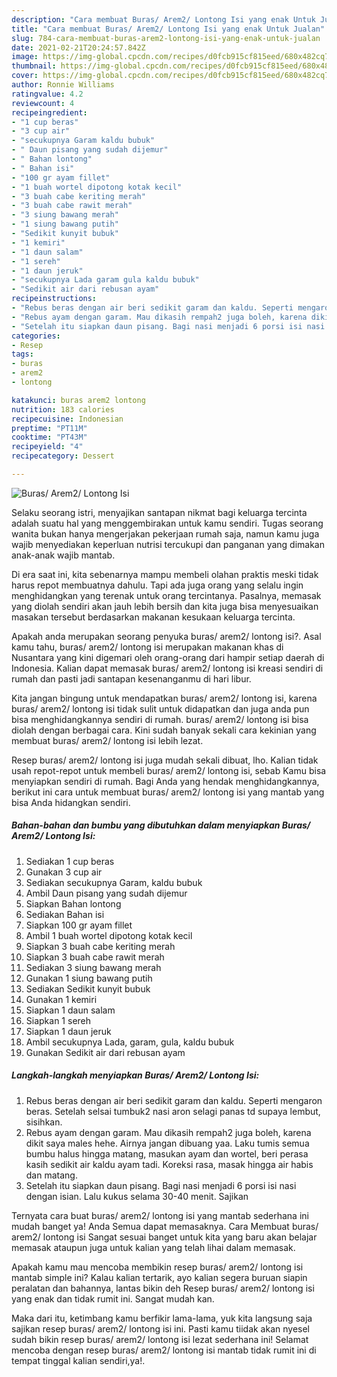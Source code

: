 ```yaml
---
description: "Cara membuat Buras/ Arem2/ Lontong Isi yang enak Untuk Jualan"
title: "Cara membuat Buras/ Arem2/ Lontong Isi yang enak Untuk Jualan"
slug: 784-cara-membuat-buras-arem2-lontong-isi-yang-enak-untuk-jualan
date: 2021-02-21T20:24:57.842Z
image: https://img-global.cpcdn.com/recipes/d0fcb915cf815eed/680x482cq70/buras-arem2-lontong-isi-foto-resep-utama.jpg
thumbnail: https://img-global.cpcdn.com/recipes/d0fcb915cf815eed/680x482cq70/buras-arem2-lontong-isi-foto-resep-utama.jpg
cover: https://img-global.cpcdn.com/recipes/d0fcb915cf815eed/680x482cq70/buras-arem2-lontong-isi-foto-resep-utama.jpg
author: Ronnie Williams
ratingvalue: 4.2
reviewcount: 4
recipeingredient:
- "1 cup beras"
- "3 cup air"
- "secukupnya Garam kaldu bubuk"
- " Daun pisang yang sudah dijemur"
- " Bahan lontong"
- " Bahan isi"
- "100 gr ayam fillet"
- "1 buah wortel dipotong kotak kecil"
- "3 buah cabe keriting merah"
- "3 buah cabe rawit merah"
- "3 siung bawang merah"
- "1 siung bawang putih"
- "Sedikit kunyit bubuk"
- "1 kemiri"
- "1 daun salam"
- "1 sereh"
- "1 daun jeruk"
- "secukupnya Lada garam gula kaldu bubuk"
- "Sedikit air dari rebusan ayam"
recipeinstructions:
- "Rebus beras dengan air beri sedikit garam dan kaldu. Seperti mengaron beras. Setelah selsai tumbuk2 nasi aron selagi panas td supaya lembut, sisihkan."
- "Rebus ayam dengan garam. Mau dikasih rempah2 juga boleh, karena dikit saya males hehe. Airnya jangan dibuang yaa. Laku tumis semua bumbu halus hingga matang, masukan ayam dan wortel, beri perasa kasih sedikit air kaldu ayam tadi. Koreksi rasa, masak hingga air habis dan matang."
- "Setelah itu siapkan daun pisang. Bagi nasi menjadi 6 porsi isi nasi dengan isian. Lalu kukus selama 30-40 menit. Sajikan"
categories:
- Resep
tags:
- buras
- arem2
- lontong

katakunci: buras arem2 lontong 
nutrition: 183 calories
recipecuisine: Indonesian
preptime: "PT11M"
cooktime: "PT43M"
recipeyield: "4"
recipecategory: Dessert

---
```



![Buras/ Arem2/ Lontong Isi](https://img-global.cpcdn.com/recipes/d0fcb915cf815eed/680x482cq70/buras-arem2-lontong-isi-foto-resep-utama.jpg)

Selaku seorang istri, menyajikan santapan nikmat bagi keluarga tercinta adalah suatu hal yang menggembirakan untuk kamu sendiri. Tugas seorang  wanita bukan hanya mengerjakan pekerjaan rumah saja, namun kamu juga wajib menyediakan keperluan nutrisi tercukupi dan panganan yang dimakan anak-anak wajib mantab.

Di era  saat ini, kita sebenarnya mampu membeli olahan praktis meski tidak harus repot membuatnya dahulu. Tapi ada juga orang yang selalu ingin menghidangkan yang terenak untuk orang tercintanya. Pasalnya, memasak yang diolah sendiri akan jauh lebih bersih dan kita juga bisa menyesuaikan masakan tersebut berdasarkan makanan kesukaan keluarga tercinta. 



Apakah anda merupakan seorang penyuka buras/ arem2/ lontong isi?. Asal kamu tahu, buras/ arem2/ lontong isi merupakan makanan khas di Nusantara yang kini digemari oleh orang-orang dari hampir setiap daerah di Indonesia. Kalian dapat memasak buras/ arem2/ lontong isi kreasi sendiri di rumah dan pasti jadi santapan kesenanganmu di hari libur.

Kita jangan bingung untuk mendapatkan buras/ arem2/ lontong isi, karena buras/ arem2/ lontong isi tidak sulit untuk didapatkan dan juga anda pun bisa menghidangkannya sendiri di rumah. buras/ arem2/ lontong isi bisa diolah dengan berbagai cara. Kini sudah banyak sekali cara kekinian yang membuat buras/ arem2/ lontong isi lebih lezat.

Resep buras/ arem2/ lontong isi juga mudah sekali dibuat, lho. Kalian tidak usah repot-repot untuk membeli buras/ arem2/ lontong isi, sebab Kamu bisa menyiapkan sendiri di rumah. Bagi Anda yang hendak menghidangkannya, berikut ini cara untuk membuat buras/ arem2/ lontong isi yang mantab yang bisa Anda hidangkan sendiri.

<!--inarticleads1-->

##### Bahan-bahan dan bumbu yang dibutuhkan dalam menyiapkan Buras/ Arem2/ Lontong Isi:

1. Sediakan 1 cup beras
1. Gunakan 3 cup air
1. Sediakan secukupnya Garam, kaldu bubuk
1. Ambil  Daun pisang yang sudah dijemur
1. Siapkan  Bahan lontong
1. Sediakan  Bahan isi
1. Siapkan 100 gr ayam fillet
1. Ambil 1 buah wortel dipotong kotak kecil
1. Siapkan 3 buah cabe keriting merah
1. Siapkan 3 buah cabe rawit merah
1. Sediakan 3 siung bawang merah
1. Gunakan 1 siung bawang putih
1. Sediakan Sedikit kunyit bubuk
1. Gunakan 1 kemiri
1. Siapkan 1 daun salam
1. Siapkan 1 sereh
1. Siapkan 1 daun jeruk
1. Ambil secukupnya Lada, garam, gula, kaldu bubuk
1. Gunakan Sedikit air dari rebusan ayam




<!--inarticleads2-->

##### Langkah-langkah menyiapkan Buras/ Arem2/ Lontong Isi:

1. Rebus beras dengan air beri sedikit garam dan kaldu. Seperti mengaron beras. Setelah selsai tumbuk2 nasi aron selagi panas td supaya lembut, sisihkan.
1. Rebus ayam dengan garam. Mau dikasih rempah2 juga boleh, karena dikit saya males hehe. Airnya jangan dibuang yaa. Laku tumis semua bumbu halus hingga matang, masukan ayam dan wortel, beri perasa kasih sedikit air kaldu ayam tadi. Koreksi rasa, masak hingga air habis dan matang.
1. Setelah itu siapkan daun pisang. Bagi nasi menjadi 6 porsi isi nasi dengan isian. Lalu kukus selama 30-40 menit. Sajikan




Ternyata cara buat buras/ arem2/ lontong isi yang mantab sederhana ini mudah banget ya! Anda Semua dapat memasaknya. Cara Membuat buras/ arem2/ lontong isi Sangat sesuai banget untuk kita yang baru akan belajar memasak ataupun juga untuk kalian yang telah lihai dalam memasak.

Apakah kamu mau mencoba membikin resep buras/ arem2/ lontong isi mantab simple ini? Kalau kalian tertarik, ayo kalian segera buruan siapin peralatan dan bahannya, lantas bikin deh Resep buras/ arem2/ lontong isi yang enak dan tidak rumit ini. Sangat mudah kan. 

Maka dari itu, ketimbang kamu berfikir lama-lama, yuk kita langsung saja sajikan resep buras/ arem2/ lontong isi ini. Pasti kamu tiidak akan nyesel sudah bikin resep buras/ arem2/ lontong isi lezat sederhana ini! Selamat mencoba dengan resep buras/ arem2/ lontong isi mantab tidak rumit ini di tempat tinggal kalian sendiri,ya!.

